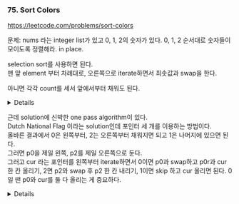 






### 75. Sort Colors

https://leetcode.com/problems/sort-colors

문제: nums 라는 integer list가 있고 0, 1, 2의 숫자가 있다. 0, 1, 2 순서대로 숫자들이 모이도록 정렬해라. in place.

selection sort를 사용하면 된다.   
맨 앞 element 부터 차례대로, 오른쪽으로 iterate하면서 최솟값과 swap을 한다.

아니면 각각 count를 세서 앞에서부터 채워도 된다. 

<details>

```py
    def sortColors(self, nums: List[int]) -> None:
        d = defaultdict(int)
        for num in nums:
            d[num] += 1
        
        ptr = 0
        keys = [0, 1, 2]
        for key in keys:
            for i in range(d[key]):
                nums[ptr] = key
                ptr += 1
```

</details>

근데 solution에 신박한 one pass algorithm이 있다.   
Dutch National Flag 이라는 solution인데 포인터 세 개를 이용하는 방법이다.   
올바른 결과에서 0은 왼쪽부터, 2는 오른쪽부터 채워지면 되고 1은 나머지에 있으면 된다.   
그러면 p0을 제일 왼쪽, p2를 제일 오른쪽으로 둔다.   
그러고 cur 라는 포인터를 왼쪽부터 iterate하면서 0이면 p0과 swap하고 p0r과 cur 한 칸 올리기, 2면 p2와 swap 후 p2 한 칸 내리기, 1이면 skip 하고 cur 올리면 된다.
0일 땐 p0와 cur를 둘 다 올리는 게 중요하다.

<details>

```py
    def sortColors(self, nums: List[int]) -> None:
        n = len(nums)
        zero_ptr, cur, two_ptr = 0, 0, n-1
        # all on the left of zero_ptr are zeros 
        # all on the right of two_ptr are twos 

        while cur <= two_ptr:
            num = nums[cur]
            if num == 0:
                nums[zero_ptr], nums[cur] = num, nums[zero_ptr]
                zero_ptr += 1
                cur += 1
            elif num == 2:
                nums[two_ptr], nums[cur] = num, nums[two_ptr]
                two_ptr -= 1
            else:
                cur += 1
```

</details>

















